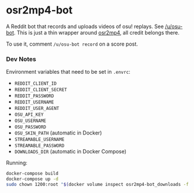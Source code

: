# osr2mp4-bot

A Reddit bot that records and uploads videos of osu! replays.
See [/u/osu-bot](https://reddit.com/u/osu-bot).
This is just a thin wrapper around [osr2mp4](https://github.com/uyitroa/osr2mp4-core), all credit belongs there.

To use it, comment `/u/osu-bot record` on a score post.

### Dev Notes

Environment variables that need to be set in `.envrc`:

- `REDDIT_CLIENT_ID`
- `REDDIT_CLIENT_SECRET`
- `REDDIT_PASSWORD`
- `REDDIT_USERNAME`
- `REDDIT_USER_AGENT`
- `OSU_API_KEY`
- `OSU_USERNAME`
- `OSU_PASSWORD`
- `OSU_SKIN_PATH` (automatic in Docker)
- `STREAMABLE_USERNAME`
- `STREAMABLE_PASSWORD`
- `DOWNLOADS_DIR` (automatic in Docker Compose)

Running:

```sh
docker-compose build
docker-compose up -d
sudo chown 1200:root "$(docker volume inspect osr2mp4-bot_downloads -f '{{ .Mountpoint }}')"
```
